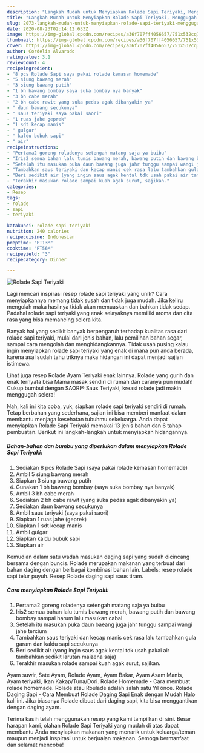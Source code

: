 ```yaml
---
description: "Langkah Mudah untuk Menyiapkan Rolade Sapi Teriyaki, Menggugah Selera"
title: "Langkah Mudah untuk Menyiapkan Rolade Sapi Teriyaki, Menggugah Selera"
slug: 2073-langkah-mudah-untuk-menyiapkan-rolade-sapi-teriyaki-menggugah-selera
date: 2020-08-23T02:14:12.633Z
image: https://img-global.cpcdn.com/recipes/a36f707ff4056657/751x532cq70/rolade-sapi-teriyaki-foto-resep-utama.jpg
thumbnail: https://img-global.cpcdn.com/recipes/a36f707ff4056657/751x532cq70/rolade-sapi-teriyaki-foto-resep-utama.jpg
cover: https://img-global.cpcdn.com/recipes/a36f707ff4056657/751x532cq70/rolade-sapi-teriyaki-foto-resep-utama.jpg
author: Cordelia Alvarado
ratingvalue: 3.1
reviewcount: 4
recipeingredient:
- "8 pcs Rolade Sapi saya pakai rolade kemasan homemade"
- "5 siung bawang merah"
- "3 siung bawang putih"
- "1 bh bawang bombay saya suka bombay nya banyak"
- "3 bh cabe merah"
- "2 bh cabe rawit yang suka pedas agak dibanyakin ya"
- " daun bawang secukunya"
- " saus teriyaki saya pakai saori"
- "1 ruas jahe geprek"
- "1 sdt kecap manis"
- " gulgar"
- " kaldu bubuk sapi"
- " air"
recipeinstructions:
- "Pertama2 goreng roladenya setengah matang saja ya buibu"
- "Iris2 semua bahan lalu tumis bawang merah, bawang putih dan bawang bombay sampai harum lalu masukan cabai"
- "Setelah itu masukan puka daun baeang juga jahr tunggu sampai wangi jahe tercium"
- "Tambahkan saus teriyaki dan kecap manis cek rasa lalu tambahkan gula garam dan kaldu sapi secukunya"
- "Beri sedikit air (yang ingin saus agak kental tdk usah pakai air tambahkan sedikit larutan maizena saja)"
- "Terakhir masukan rolade sampai kuah agak surut, sajikan."
categories:
- Resep
tags:
- rolade
- sapi
- teriyaki

katakunci: rolade sapi teriyaki 
nutrition: 240 calories
recipecuisine: Indonesian
preptime: "PT13M"
cooktime: "PT56M"
recipeyield: "3"
recipecategory: Dinner

---
```



![Rolade Sapi Teriyaki](https://img-global.cpcdn.com/recipes/a36f707ff4056657/751x532cq70/rolade-sapi-teriyaki-foto-resep-utama.jpg)

Lagi mencari inspirasi resep rolade sapi teriyaki yang unik? Cara menyiapkannya memang tidak susah dan tidak juga mudah. Jika keliru mengolah maka hasilnya tidak akan memuaskan dan bahkan tidak sedap. Padahal rolade sapi teriyaki yang enak selayaknya memiliki aroma dan cita rasa yang bisa memancing selera kita.

Banyak hal yang sedikit banyak berpengaruh terhadap kualitas rasa dari rolade sapi teriyaki, mulai dari jenis bahan, lalu pemilihan bahan segar, sampai cara mengolah dan menghidangkannya. Tidak usah pusing kalau ingin menyiapkan rolade sapi teriyaki yang enak di mana pun anda berada, karena asal sudah tahu triknya maka hidangan ini dapat menjadi sajian istimewa.

Lihat juga resep Rolade Ayam Teriyaki enak lainnya. Rolade yang gurih dan enak ternyata bisa Mama masak sendiri di rumah dan caranya pun mudah! Cukup bumbui dengan SAORI® Saus Teriyaki, kreasi rolade jadi makin menggugah selera!


Nah, kali ini kita coba, yuk, siapkan rolade sapi teriyaki sendiri di rumah. Tetap berbahan yang sederhana, sajian ini bisa memberi manfaat dalam membantu menjaga kesehatan tubuhmu sekeluarga. Anda dapat menyiapkan Rolade Sapi Teriyaki memakai 13 jenis bahan dan 6 tahap pembuatan. Berikut ini langkah-langkah untuk menyiapkan hidangannya.

<!--inarticleads1-->

##### Bahan-bahan dan bumbu yang diperlukan dalam menyiapkan Rolade Sapi Teriyaki:

1. Sediakan 8 pcs Rolade Sapi (saya pakai rolade kemasan homemade)
1. Ambil 5 siung bawang merah
1. Siapkan 3 siung bawang putih
1. Gunakan 1 bh bawang bombay (saya suka bombay nya banyak)
1. Ambil 3 bh cabe merah
1. Sediakan 2 bh cabe rawit (yang suka pedas agak dibanyakin ya)
1. Sediakan  daun bawang secukunya
1. Ambil  saus teriyaki (saya pakai saori)
1. Siapkan 1 ruas jahe (geprek)
1. Siapkan 1 sdt kecap manis
1. Ambil  gulgar
1. Siapkan  kaldu bubuk sapi
1. Siapkan  air


Kemudian dalam satu wadah masukan daging sapi yang sudah dicincang bersama dengan buncis. Rolade merupakan makanan yang terbuat dari bahan daging dengan berbagai kombinasi bahan lain. Labels: resep rolade sapi telur puyuh. Resep Rolade daging sapi saus tiram. 

<!--inarticleads2-->

##### Cara menyiapkan Rolade Sapi Teriyaki:

1. Pertama2 goreng roladenya setengah matang saja ya buibu
1. Iris2 semua bahan lalu tumis bawang merah, bawang putih dan bawang bombay sampai harum lalu masukan cabai
1. Setelah itu masukan puka daun baeang juga jahr tunggu sampai wangi jahe tercium
1. Tambahkan saus teriyaki dan kecap manis cek rasa lalu tambahkan gula garam dan kaldu sapi secukunya
1. Beri sedikit air (yang ingin saus agak kental tdk usah pakai air tambahkan sedikit larutan maizena saja)
1. Terakhir masukan rolade sampai kuah agak surut, sajikan.


Ayam suwir, Sate Ayam, Rolade Ayam, Ayam Bakar, Ayam Asam Manis, Ayam teriyaki, Ikan Kakap/Tuna/Dori. Rolade Homemade - Cara membuat rolade homemade. Rolade atau Roulade adalah salah satu Yıl önce. Rolade Daging Sapi - Cara Membuat Rolade Daging Sapi Enak dengan Mudah Halo kali ini. Jika biasanya Rolade dibuat dari daging sapi, kita bisa menggantikan dengan daging ayam. 

Terima kasih telah menggunakan resep yang kami tampilkan di sini. Besar harapan kami, olahan Rolade Sapi Teriyaki yang mudah di atas dapat membantu Anda menyiapkan makanan yang menarik untuk keluarga/teman maupun menjadi inspirasi untuk berjualan makanan. Semoga bermanfaat dan selamat mencoba!
